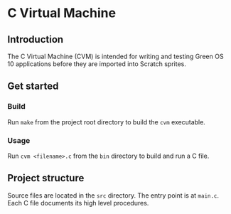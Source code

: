 # C Virtual Machine

## Introduction

The C Virtual Machine (CVM) is intended for writing and testing Green OS 10
applications before they are imported into Scratch sprites.

## Get started

### Build

Run `make` from the project root directory to build the `cvm` executable.

### Usage

Run `cvm <filename>.c` from the `bin` directory to build and run a C file.

## Project structure

Source files are located in the `src` directory. The entry point is at `main.c`.
Each C file documents its high level procedures.
